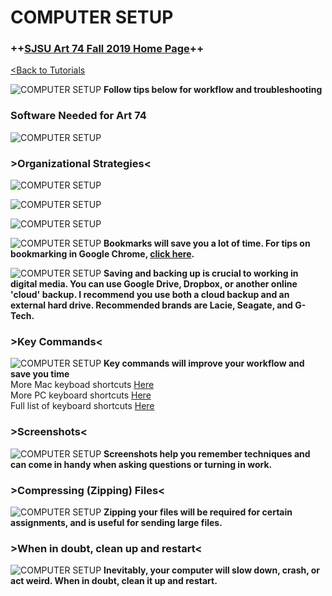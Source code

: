 # **COMPUTER SETUP**

### **++[SJSU Art 74 Fall 2019 Home Page](https://carriehott.github.io/sjsu-art74/)++**

[<Back to Tutorials](https://carriehott.github.io/sjsu-art74/tutorials)

![COMPUTER SETUP](images/Art74_ComputerSetup.001.jpeg)
**Follow tips below for workflow and troubleshooting**

### **Software Needed for Art 74**
![COMPUTER SETUP](images/Art74_ComputerSetup.002.jpeg)

### **>Organizational Strategies<**
![COMPUTER SETUP](images/Art74_ComputerSetup.003.jpeg)

![COMPUTER SETUP](images/Art74_ComputerSetup.004.jpeg)

![COMPUTER SETUP](images/Art74_ComputerSetup.005.jpeg)


![COMPUTER SETUP](images/Art74_ComputerSetup.006.jpeg)
**Bookmarks will save you a lot of time. For tips on bookmarking in Google Chrome, [click here](https://support.google.com/chrome/answer/188842?co=GENIE.Platform%3DDesktop&hl=en).**

![COMPUTER SETUP](images/Art74_ComputerSetup.007.jpeg)
**Saving and backing up is crucial to working in digital media. You can use Google Drive, Dropbox, or another online 'cloud' backup. I recommend you use both a cloud backup and an external hard drive. Recommended brands are Lacie, Seagate, and G-Tech.**

### **>Key Commands<**
![COMPUTER SETUP](images/Art74_ComputerSetup.008.jpeg)
**Key commands will improve your workflow and save you time**<br>
More Mac keyboad shortcuts [Here](https://support.apple.com/en-us/HT201236) <br>
More PC keyboard shortcuts [Here](https://support.microsoft.com/en-us/help/12445/windows-keyboard-shortcuts)<br>
Full list of keyboard shortcuts [Here](https://en.wikipedia.org/wiki/Table_of_keyboard_shortcuts) <br>

### **>Screenshots<**
![COMPUTER SETUP](images/Art74_ComputerSetup.009.jpeg)
**Screenshots help you remember techniques and can come in handy when asking questions or turning in work.**

### **>Compressing (Zipping) Files<**
![COMPUTER SETUP](images/Art74_ComputerSetup.010.jpeg)
**Zipping your files will be required for certain assignments, and is useful for sending large files.**

### **>When in doubt, clean up and restart<**
![COMPUTER SETUP](images/Art74_ComputerSetup.011.jpeg)
**Inevitably, your computer will slow down, crash, or act weird. When in doubt, clean it up and restart.**
